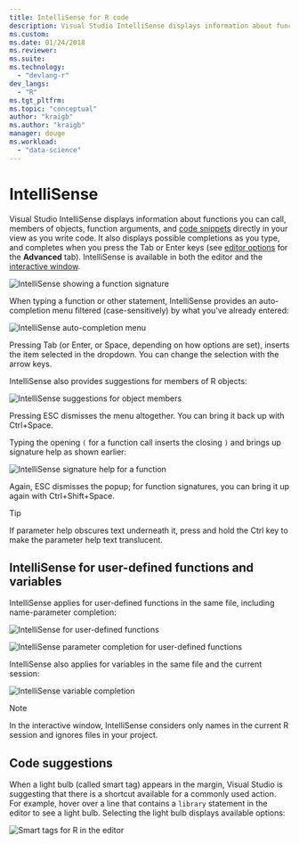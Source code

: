 ```yaml
---
title: IntelliSense for R code
description: Visual Studio IntelliSense displays information about functions, object members, code snippets and completions as you type R code.
ms.custom:
ms.date: 01/24/2018
ms.reviewer:
ms.suite:
ms.technology: 
  - "devlang-r"
dev_langs:
  - "R"
ms.tgt_pltfrm:
ms.topic: "conceptual"
author: "kraigb"
ms.author: "kraigb"
manager: douge
ms.workload: 
  - "data-science"
---
```


# IntelliSense

Visual Studio IntelliSense displays information about functions you can call, members of objects, function arguments, and [code snippets](code-snippets-for-r.md) directly in your view as you write code. It also displays possible completions as you type, and completes when you press the Tab or Enter keys (see [editor options](editing-r-code-in-visual-studio.md#editor-options) for the **Advanced** tab). IntelliSense is available in both the editor and the [interactive window](interactive-repl-for-r-in-visual-studio.md).

![IntelliSense showing a function signature](media/intellisense-function-signature.png)

When typing a function or other statement, IntelliSense provides an auto-completion menu filtered (case-sensitively) by what you've already entered:

![IntelliSense auto-completion menu](media/intellisense-auto-complete-menu.png)

Pressing Tab (or Enter, or Space, depending on how options are set), inserts the item selected in the dropdown. You can change the selection with the arrow keys.

IntelliSense also provides suggestions for members of R objects:

![IntelliSense suggestions for object members](media/intellisense-auto-complete-r-objects.png)

Pressing ESC dismisses the menu altogether. You can bring it back up with Ctrl+Space.

Typing the opening `(` for a function call inserts the closing `)` and brings up signature help as shown earlier:

![IntelliSense signature help for a function](media/intellisense-function-signature.png)

Again, ESC dismisses the popup; for function signatures, you can bring it up again with Ctrl+Shift+Space.

> [!Tip]
> If parameter help obscures text underneath it, press and hold the Ctrl key to make the parameter help text translucent.

## IntelliSense for user-defined functions and variables

IntelliSense applies for user-defined functions in the same file, including name-parameter completion:

![IntelliSense for user-defined functions](media/intellisense-same-file-functions.png)

![IntelliSense parameter completion for user-defined functions](media/intellisense-parameter-completion.png)

IntelliSense also applies for variables in the same file and the current session:

![IntelliSense variable completion](media/intellisense-variable-completion.png)

> [!Note]
> In the interactive window, IntelliSense considers only names in the current R session and ignores files in your project.

## Code suggestions

When a light bulb (called smart tag) appears in the margin, Visual Studio is suggesting that there is a shortcut available for a commonly used action. For example, hover over a line that contains a `library` statement in the editor to see a light bulb. Selecting the light bulb displays available options:

![Smart tags for R in the editor](media/intellisense-smart-tags.png)

